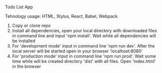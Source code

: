 Todo List App

Tehnology usage: HTML, Stylus, React, Babel, Webpack

1. Copy or clone repo
2. Install all dependencies, open your local directory with downloaded files in command line and input 'npm install'. Wait while all dependencies will be installed
3. For 'development mode' input in command line 'npm run dev'. After the local server will be started open in your browser 'localhost:8080'
4. For 'production mode' input in command line 'npm run prod'. Wait some time while will be created directory 'dist' with all files. Open 'index.html' in the browser
